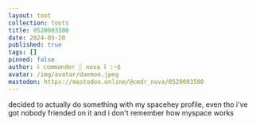 ```yaml
---
layout: toot
collection: toots
title: 0520003500
date: 2024-05-20
published: true
tags: []
pinned: false
author: ⸸ commander ░ nova ⸸ :~$
avatar: /img/avatar/daemon.jpeg
mastodon: https://mastodon.online/@cmdr_nova/0520003500
---
```


decided to actually do something with my spacehey profile, even tho i've got nobody friended on it and i don't remember how myspace works
